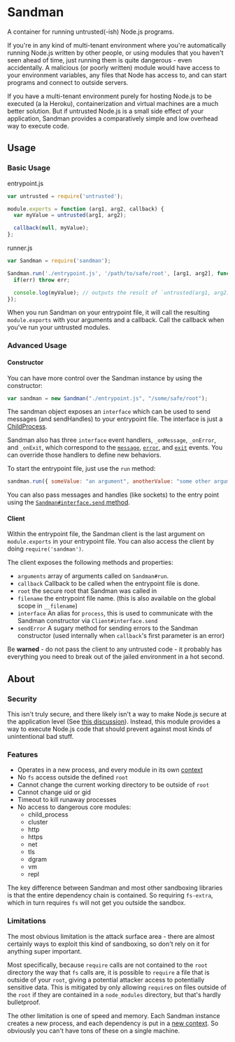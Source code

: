 Sandman
=======

A container for running untrusted(-ish) Node.js programs.

If you're in any kind of multi-tenant environment where you're automatically running Node.js written by other people, or using modules that you haven't seen ahead of time, just running them is quite dangerous - even accidentally. A malicious (or poorly written) module would have access to your environment variables, any files that Node has access to, and can start programs and connect to outside servers.

If you have a multi-tenant environment purely for hosting Node.js to be executed (a la Heroku), containerization and virtual machines are a much better solution. But if untrusted Node.js is a small side effect of your application, Sandman provides a comparatively simple and low overhead way to execute code.

Usage
-----

### Basic Usage

entrypoint.js

```javascript
var untrusted = require('untrusted');

module.exports = function (arg1, arg2, callback) {
  var myValue = untrusted(arg1, arg2);

  callback(null, myValue);
};
```

runner.js

```javascript
var Sandman = require('sandman');

Sandman.run('./entrypoint.js', '/path/to/safe/root', [arg1, arg2], function (err, myValue) {
  if(err) throw err;

  console.log(myValue); // outputs the result of `untrusted(arg1, arg2)`
});
```

When you run Sandman on your entrypoint file, it will call the resulting `module.exports` with your arguments and a callback. Call the callback when you've run your untrusted modules.


### Advanced Usage

#### Constructor

You can have more control over the Sandman instance by using the constructor:

```javascript
var sandman = new Sandman("./entrypoint.js", "/some/safe/root");
```

The sandman object exposes an `interface` which can be used to send messages (and sendHandles) to your entrypoint file. The interface is just a [ChildProcess](http://nodejs.org/api/child_process.html#child_process_class_childprocess).

Sandman also has three `interface` event handlers, `_onMessage`, `_onError`, and `_onExit`, which correspond to the [`message`](http://nodejs.org/api/child_process.html#child_process_event_message), [`error`](http://nodejs.org/api/child_process.html#child_process_event_error), and [`exit`](http://nodejs.org/api/child_process.html#child_process_event_exit) events. You can override those handlers to define new behaviors.

To start the entrypoint file, just use the `run` method:

```javascript
sandman.run({ someValue: "an argument", anotherValue: "some other argument" });
```

You can also pass messages and handles (like sockets) to the entry point using the [`Sandman#interface.send` method](http://nodejs.org/api/child_process.html#child_process_child_send_message_sendhandle).


#### Client

Within the entrypoint file, the Sandman client is the last argument on `module.exports` in your entrypoint file. You can also access the client by doing `require('sandman')`.

The client exposes the following methods and properties:

- `arguments` array of arguments called on `Sandman#run`.
- `callback` Callback to be called when the entrypoint file is done.
- `root` the secure root that Sandman was called in
- `filename` the entrypoint file name. (this is also available on the global scope in `__filename`)
- `interface` An alias for `process`, this is used to communicate with the Sandman constructor via `Client#interface.send`
- `sendError` A sugary method for sending errors to the Sandman constructor (used internally when `callback`'s first parameter is an error)

Be **warned** - do not pass the client to any untrusted code - it probably has everything you need to break out of the jailed environment in a hot second.


About
-----

### Security

This isn't truly secure, and there likely isn't a way to make Node.js secure at the application level (See [this discussion](https://groups.google.com/forum/#!topic/nodejs-dev/9vApf6IvRxk)). Instead, this module provides a way to execute Node.js code that should prevent against most kinds of unintentional bad stuff.

### Features

- Operates in a new process, and every module in its own [context](http://nodejs.org/api/vm.html)
- No `fs` access outside the defined `root`
- Cannot change the current working directory to be outside of `root`
- Cannot change uid or gid
- Timeout to kill runaway processes
- No access to dangerous core modules:
  - child_process
  - cluster
  - http
  - https
  - net
  - tls
  - dgram
  - vm
  - repl

The key difference between Sandman and most other sandboxing libraries is that the entire dependency chain is contained. So requiring `fs-extra`, which in turn requires `fs` will not get you outside the sandbox.

### Limitations

The most obvious limitation is the attack surface area - there are almost certainly ways to exploit this kind of sandboxing, so don't rely on it for anything super important.

Most specifically, because `require` calls are not contained to the `root` directory the way that `fs` calls are, it is possible to `require` a file that is outside of your `root`, giving a potential attacker access to potentially sensitive data. This is mitigated by only allowing `require`s on files outside of the `root` if they are contained in a `node_modules` directory, but that's hardly bulletproof.

The other limitation is one of speed and memory. Each Sandman instance creates a new process, and each dependency is put in a [new context](http://nodejs.org/api/vm.html). So obviously you can't have tons of these on a single machine.
